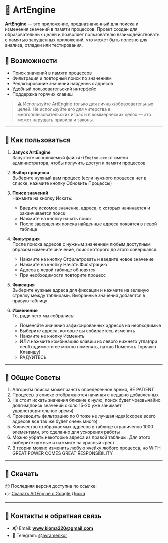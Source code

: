 # 🎯 ArtEngine

**ArtEngine** — это приложение, предназначенный для поиска и изменения значений в памяти процессов. Проект создан для образовательных целей и позволяет пользователю взаимодействовать с памятью запущенных приложений, что может быть полезно для анализа, отладки или тестирования.

## 📌 Возможности

- Поиск значений в памяти процессов
- Фильтрация и повторный поиск по значениям
- Редактирование значений найденных адресов
- Удобный пользовательский интерфейс
- Поддержка горячих клавиш

> ⚠️ Используйте ArtEngine только для личных/образовательных целей. Не используйте его для читерства в многопользовательских играх и в коммерческих целях — это может нарушать правила и законы.

---

## 🚀 Как пользоваться

1. **Запуск ArtEngine**  
   Запустите исполняемый файл `ArtEngine.exe` от имени администратора, чтобы получить доступ к памяти процессов

2. **Выбор процесса**  
   Выберите нужный вам процесс (если нужного процесса нет в списке, нажмите кнопку Обновить Процессы)

3. **Поиск значений**  
   Нажмите на кнопку Искать:
   - Введите искомое значение, адреса, с которых начинается и заканчивается поиск
   - Нажмите на кнопку начать поиск
   - После завершения поиска найденные адреса появятся в левой таблице

4. **Фильтрация**  
   После поиска адресов с нужным значением любым доступным образом измените значение, поиск которого до этого совершался.
   - Нажмите на кнопку Отфильтровать и введите новое значение
   - Нажмите на кнопку Начать Фильтрацию
   - Адреса в левой таблице обновятся
   - При необходимости повторите процесс

5. **Фиксация**  
   Выберите нужные адреса для фиксации и нажмите на зеленую стрелку между таблицами. Выбранные значения добавятся в правую таблицу

6. **Изменение**  
   То, ради чего мы собрались:
   - Поменяйте значения зафиксированных адресов на необходимые
   - Выберите адреса, которые вы собираетесь изменить
   - Нажмите не кнопку Изменить
   - ИЛИ нажмите комбинацию клавиш из левого нижнего угла(при необходимости ее можно поменять, нажав Поменять Горячую Клавишу)
   - РАДУЙТЕСЬ

---

## 📝 Общие Советы

1) Алгоритм поиска может занять определенное время, BE PATIENT
2) Процессы в списке отображаются начиная с недавно добавленных
3) Не стоит искать значения близкие к нулю, поиск будет чрезвычайно долгим(поиск значений около 15-20 уже занимает удовлетворительное время)
4) Производить фильтрацию по 0 тоже не лучшая идея(скорее всего адресов все так же будет очень много)
5) Количество отображаемых адресов в таблице ограниченно 1000 элементами, это сделанно для ускорения работы
6) Можно убрать некоторые адреса из правой таблицы. Для этого выберите нужные и нажмите на красный крест
7) В теории можно изменить любую ячейку любого процесса, но WITH GREAT POWER COMES GREAT RESPONSIBILITY
   
---

## 🔗 Скачать

📦 Последняя версия доступна по ссылке:  
👉 [Скачать ArtEngine с Google Диска](https://drive.google.com/file/d/1kh1dzLCCBfPrDVri56Aqh8xPBbtn1NIB/view?usp=drive_link)

---

## 🤝 Контакты и обратная связь
- 📬 Email: **www.kioma220@gmail.com**
- 💬 Telegram: [@avramenkor](https://t.me/avramenkor)
